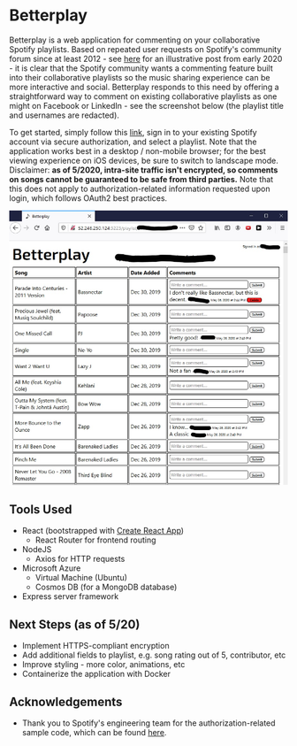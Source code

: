 # Betterplay
Betterplay is a web application for commenting on your collaborative Spotify playlists. Based on repeated user requests on Spotify's community forum since at least 2012 - see [here](https://community.spotify.com/t5/Live-Ideas/All-Platforms-Social-Send-comments-in-Collaborative-Playlists/idi-p/4900980) for an illustrative post from early 2020 - it is clear that the Spotify community wants a commenting feature built into their collaborative playlists so the music sharing experience can be more interactive and social. Betterplay responds to this need by offering a straightforward way to comment on existing collaborative playlists as one might on Facebook or LinkedIn - see the screenshot below (the playlist title and usernames are redacted).

To get started, simply follow this [link](http://52.246.250.124:3223), sign in to your existing Spotify account via secure authorization, and select a playlist. Note that the application works best in a desktop / non-mobile browser; for the best viewing experience on iOS devices, be sure to switch to landscape mode. Disclaimer: **as of 5/2020, intra-site traffic isn't encrypted, so comments on songs cannot be guaranteed to be safe from third parties.** Note that this does not apply to authorization-related information requested upon login, which follows OAuth2 best practices.

![Betterplay playlist page](/images/bp_screenshot_2_cropped_and_blacked_out.jpg)

## Tools Used
- React (bootstrapped with [Create React App](https://github.com/facebook/create-react-app))
    - React Router for frontend routing
- NodeJS
    - Axios for HTTP requests
- Microsoft Azure
    - Virtual Machine (Ubuntu)
    - Cosmos DB (for a MongoDB database)
- Express server framework

## Next Steps (as of 5/20)
- Implement HTTPS-compliant encryption
- Add additional fields to playlist, e.g. song rating out of 5, contributor, etc
- Improve styling - more color, animations, etc
- Containerize the application with Docker

## Acknowledgements
- Thank you to Spotify's engineering team for the authorization-related sample code, which can be found [here](https://github.com/spotify/web-api-auth-examples).